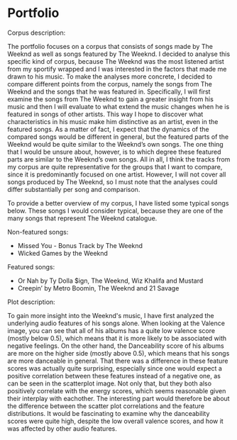 # Portfolio
Corpus description: 

The portfolio focuses on a corpus that consists of songs made by The Weeknd as well as songs featured by The Weeknd. I decided to analyse this specific kind of corpus, because The Weeknd was the most listened artist from my sportify wrapped and I was interested in the factors that made me drawn to his music. To make the analyses more concrete, I decided to compare different points from the corpus, namely the songs from The Weeknd and the songs that he was featured in. Specifically, I will first examine the songs from The Weeknd to gain a greater insight from his music and then I will evaluate to what extend the music changes when he is featured in songs of other artists. This way I hope to discover what characteristics in his music make him distinctive as an artist, even in the featured songs. As a matter of fact, I expect that the dynamics of the compared songs would be different in general, but the featured parts of the Weeknd would be quite similar to the Weeknd’s own songs. The one thing that I would be unsure about, however, is to which degree these featured parts are similar to the Weeknd’s own songs. All in all, I think the tracks from my corpus are quite representative for the groups that I want to compare, since it is predominantly focused on one artist. However, I will not cover all songs produced by The Weeknd, so I must note that the analyses could differ substantially per song and comparison. 

To provide a better overview of my corpus, I have listed some typical songs below. These songs I would consider typical, because they are one of the many songs that represent The Weeknd catalogue. 

Non-featured songs:

  - Missed You - Bonus Track by The Weeknd
  - Wicked Games by the Weeknd

Featured songs: 

  - Or Nah by Ty Dolla $ign, The Weeknd, Wiz Khalifa and Mustard
  - Creepin’ by Metro Boomin, The Weeknd and 21 Savage
    

Plot description: 

To gain more insight into the Weeknd's music, I have first analyzed the underlying audio features of his songs alone. When looking at the Valence image, you can see that all of his albums has a quite low valence score (mostly below 0.5), which means that it is more likely to be associated with negative feelings. On the other hand, the Danceability score of his albums are more on the higher side (mostly above 0.5), which means that his songs are more danceable in general. That there was a difference in these feature scores was actually quite surprising, especially since one would expect a positive correlation between these features instead of a negative one, as can be seen in the scatterplot image. Not only that, but they both also positively correlate with the energy scores, which seems reasonable given their interplay with eachother. The interesting part would therefore be about the difference between the scatter plot correlations and the feature distributions. It would be fascinating to examine why the danceability scores were quite high, despite the low overall valence scores, and how it was affected by other audio features. 





